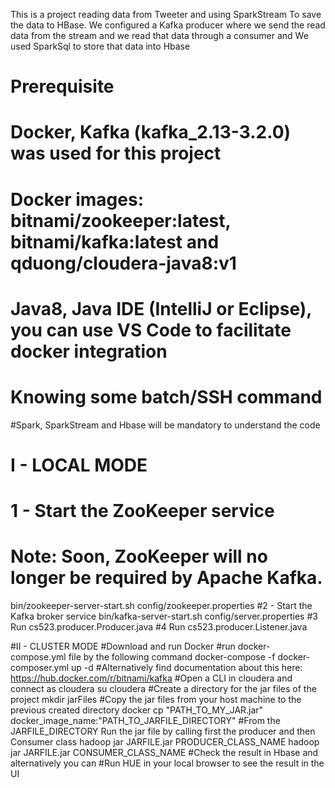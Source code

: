 This is a project reading data from Tweeter and using SparkStream
To save the data to HBase. 
We configured a Kafka producer where we send the read data from the stream
and we read that data through a consumer and We used SparkSql to store that data into Hbase

# Prerequisite
# Docker, Kafka (kafka_2.13-3.2.0) was used for this project
# Docker images: bitnami/zookeeper:latest, bitnami/kafka:latest and qduong/cloudera-java8:v1
# Java8, Java IDE (IntelliJ or Eclipse), you can use VS Code to facilitate docker integration
# Knowing some batch/SSH command
#Spark, SparkStream and Hbase will be mandatory to understand the code

# I - LOCAL MODE
# 1 - Start the ZooKeeper service
# Note: Soon, ZooKeeper will no longer be required by Apache Kafka.
bin/zookeeper-server-start.sh config/zookeeper.properties
#2 - Start the Kafka broker service
bin/kafka-server-start.sh config/server.properties
#3 Run cs523.producer.Producer.java
#4 Run cs523.producer.Listener.java

#II - CLUSTER MODE
#Download and run Docker
#run docker-compose.yml file by the following command
docker-compose -f docker-composer.yml up -d
#Alternatively find documentation about this here: https://hub.docker.com/r/bitnami/kafka
#Open a CLI in cloudera and connect as cloudera
su cloudera
#Create a directory for the jar files of the project
mkdir jarFiles
#Copy the jar files from your host machine to the previous created directory
docker cp "PATH_TO_MY_JAR.jar" docker_image_name:"PATH_TO_JARFILE_DIRECTORY"
#From the JARFILE_DIRECTORY Run the jar file by calling first the producer and then Consumer class
hadoop jar JARFILE.jar PRODUCER_CLASS_NAME
hadoop jar JARFILE.jar CONSUMER_CLASS_NAME
#Check the result in Hbase and alternatively you can 
#Run HUE in your local browser to see the result in the UI